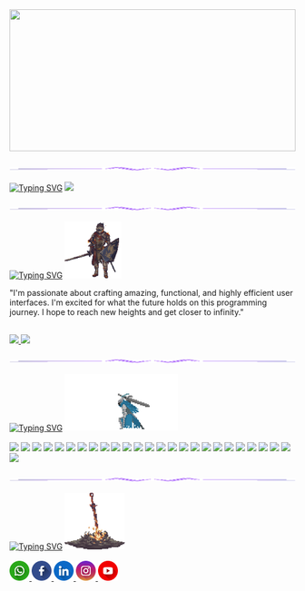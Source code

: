 <div>
  <img src="welcome.gif" height="250px" width="100%"/>
</div>
<br />
<div>
  <img src="lineto.png">
</div>
<br />
<div>
  <a href="https://git.io/typing-svg"><img src="https://readme-typing-svg.demolab.com?font=Fira+Code&weight=700&size=24&pause=1000&color=7300F9&vCenter=true&width=500&lines=Hi%2C+I'm+a+full-stack+developer!" alt="Typing SVG" /></a>
  <img src="Animação.gif" height="100px" width="auto" />
</div>
<br />
<div>
  <img src="lineto.png">
</div>
<br />
<div>
  <a href="https://git.io/typing-svg"><img src="https://readme-typing-svg.demolab.com?font=Fira+Code&weight=700&size=24&pause=1000&color=7300F9&vCenter=true&width=125&lines=About+me" alt="Typing SVG" /></a>
  <img src="darksouls.gif" height="100px"/>
</div>
<div>
  <p>
    "I'm passionate about crafting amazing, functional, and highly efficient user interfaces. I'm excited for what the future holds on this programming journey. I hope to reach new heights and get closer to infinity."
  </p>
</div>
<br />
<div>
  <a href="https://github.com/YanzinhoCaue">
  <img height="180em" src="https://github-readme-stats.vercel.app/api?username=YanzinhoCaue&show_icons=true&theme=midnight-purple&include_all_commits=true&count_private=true"/>
  <img height="180em" src="https://github-readme-stats.vercel.app/api/top-langs/?username=YanzinhoCaue&layout=compact&langs_count=6&theme=midnight-purple"/>  
</div>
<br />
<div>
  <img src="lineto.png">
</div>
<br />
<div>
  <a href="https://git.io/typing-svg"><img src="https://readme-typing-svg.demolab.com?font=Fira+Code&weight=700&size=24&pause=1000&color=7300F9&vCenter=true&width=125&lines=My+skills" alt="Typing SVG" /></a>
  <img src="about.gif" height="100px"/>
</div>
<br />
<div>
  <img height="35px" src="https://cdn.jsdelivr.net/gh/devicons/devicon/icons/react/react-original.svg" />
  <img height="35px" src="https://cdn.jsdelivr.net/gh/devicons/devicon/icons/angularjs/angularjs-original.svg" />
  <img height="35px" src="https://cdn.jsdelivr.net/gh/devicons/devicon/icons/vuejs/vuejs-original.svg" />
  <img height="40px" src="https://cdn.jsdelivr.net/gh/devicons/devicon/icons/php/php-original.svg" />
  <img height="35px" src="https://cdn.jsdelivr.net/gh/devicons/devicon/icons/nodejs/nodejs-original.svg" />
  <img height="35px" src="https://cdn.jsdelivr.net/gh/devicons/devicon/icons/nextjs/nextjs-original.svg" />
  <img height="35px" src="https://cdn.jsdelivr.net/gh/devicons/devicon/icons/redux/redux-original.svg" />
  <img height="35px" src="https://cdn.jsdelivr.net/gh/devicons/devicon/icons/jquery/jquery-original.svg" />
  <img height="35px" src="https://cdn.jsdelivr.net/gh/devicons/devicon/icons/electron/electron-original.svg" />
  <img height="35px" src="https://cdn.jsdelivr.net/gh/devicons/devicon/icons/tailwindcss/tailwindcss-plain.svg" />
  <img height="35px" src="https://cdn.jsdelivr.net/gh/devicons/devicon/icons/sass/sass-original.svg" />
  <img height="35px" src="https://cdn.jsdelivr.net/gh/devicons/devicon/icons/bootstrap/bootstrap-original.svg" />
  <img height="35px" src="https://cdn.jsdelivr.net/gh/devicons/devicon/icons/bulma/bulma-plain.svg" /> 
  <img height="35px" src="https://cdn.jsdelivr.net/gh/devicons/devicon/icons/javascript/javascript-plain.svg" />
  <img height="35px" src="https://cdn.jsdelivr.net/gh/devicons/devicon/icons/typescript/typescript-plain.svg" />
  <img height="35px" src="https://cdn.jsdelivr.net/gh/devicons/devicon/icons/css3/css3-original.svg" />
  <img height="35px" src="https://cdn.jsdelivr.net/gh/devicons/devicon/icons/html5/html5-original.svg" />
  <img height="35px" src="https://cdn.jsdelivr.net/gh/devicons/devicon/icons/rails/rails-plain.svg" />
  <img height="40px" src="https://cdn.jsdelivr.net/gh/devicons/devicon/icons/docker/docker-original.svg" /> 
  <img height="40px" src="https://cdn.jsdelivr.net/gh/devicons/devicon/icons/mysql/mysql-original-wordmark.svg" />
  <img height="35px" src="https://cdn.jsdelivr.net/gh/devicons/devicon/icons/firebase/firebase-plain.svg" />
  <img height="35px" src="https://cdn.jsdelivr.net/gh/devicons/devicon/icons/git/git-original.svg" />
  <img height="40px" src="https://cdn.jsdelivr.net/gh/devicons/devicon/icons/npm/npm-original-wordmark.svg" />
  <img height="35px" src="https://cdn.jsdelivr.net/gh/devicons/devicon/icons/yarn/yarn-original.svg" />
  <img height="35px" src="https://cdn.jsdelivr.net/gh/devicons/devicon/icons/photoshop/photoshop-plain.svg" />
  <img height="35px" src="https://cdn.jsdelivr.net/gh/devicons/devicon/icons/figma/figma-original.svg" />
</div>
<br />
<div>
  <img src="lineto.png">
</div>
<br />
<div>
  <a href="https://git.io/typing-svg"><img src="https://readme-typing-svg.demolab.com?font=Fira+Code&weight=700&size=24&pause=1000&color=7300F9&vCenter=true&width=125&lines=Contact" alt="Typing SVG" /></a>
  <img src="bonfire.gif" height="100px" />
</div>
<br />
<div>
    <a href="">
      <img src="whatsapp.png" height="35px"/>
    </a>
    <a href="https://www.facebook.com/profile.php?id=100005135588794">
      <img src="facebook.png" height="35px"/>
    </a>
    <a href="https://www.linkedin.com/in/yan-cauê-gomes-pereira-a9274715b/">
      <img src="linkedin.png" height="35px"/>
    </a>
    <a href="https://www.instagram.com/yan_caue_gomes/">
      <img src="instagram.png" height="35px"/>
    </a>
    <a href="https://www.youtube.com/channel/UC-gR1KHioEdvEupmw0uEeWg">
      <img src="youtube.png" height="35px"/>
    </a>
</div>
